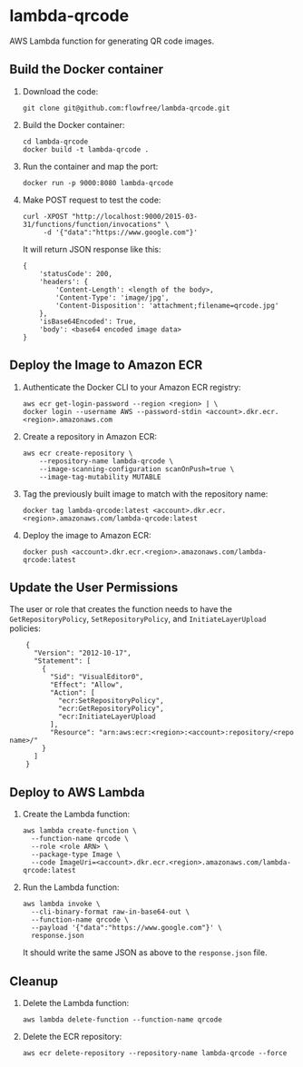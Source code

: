 lambda-qrcode
=============
AWS Lambda function for generating QR code images.

Build the Docker container
--------------------------

1.  Download the code:

        git clone git@github.com:flowfree/lambda-qrcode.git

2.  Build the Docker container:

        cd lambda-qrcode
        docker build -t lambda-qrcode .

3.  Run the container and map the port:

        docker run -p 9000:8080 lambda-qrcode

4.  Make POST request to test the code:

        curl -XPOST "http://localhost:9000/2015-03-31/functions/function/invocations" \
             -d '{"data":"https://www.google.com"}'

    It will return JSON response like this:

        {
            'statusCode': 200,
            'headers': {
                'Content-Length': <length of the body>,
                'Content-Type': 'image/jpg',
                'Content-Disposition': 'attachment;filename=qrcode.jpg'
            },
            'isBase64Encoded': True,
            'body': <base64 encoded image data>
        }

Deploy the Image to Amazon ECR
------------------------------

1.  Authenticate the Docker CLI to your Amazon ECR registry:

        aws ecr get-login-password --region <region> | \
        docker login --username AWS --password-stdin <account>.dkr.ecr.<region>.amazonaws.com

2.  Create a repository in Amazon ECR:

        aws ecr create-repository \
            --repository-name lambda-qrcode \
            --image-scanning-configuration scanOnPush=true \
            --image-tag-mutability MUTABLE

3.  Tag the previously built image to match with the repository name:

        docker tag lambda-qrcode:latest <account>.dkr.ecr.<region>.amazonaws.com/lambda-qrcode:latest

4.  Deploy the image to Amazon ECR:

        docker push <account>.dkr.ecr.<region>.amazonaws.com/lambda-qrcode:latest


Update the User Permissions
---------------------------
The user or role that creates the function needs to have the `GetRepositoryPolicy`, `SetRepositoryPolicy`, and `InitiateLayerUpload` policies:

        {
          "Version": "2012-10-17",
          "Statement": [
            {
              "Sid": "VisualEditor0",
              "Effect": "Allow",
              "Action": [
                "ecr:SetRepositoryPolicy",
                "ecr:GetRepositoryPolicy",
                "ecr:InitiateLayerUpload
              ],
              "Resource": "arn:aws:ecr:<region>:<account>:repository/<repo name>/"
            }
          ]
        }     


Deploy to AWS Lambda
--------------------

1.  Create the Lambda function:

        aws lambda create-function \
          --function-name qrcode \
          --role <role ARN> \
          --package-type Image \
          --code ImageUri=<account>.dkr.ecr.<region>.amazonaws.com/lambda-qrcode:latest 

2.  Run the Lambda function:

        aws lambda invoke \
          --cli-binary-format raw-in-base64-out \
          --function-name qrcode \
          --payload '{"data":"https://www.google.com"}' \
          response.json

    It should write the same JSON as above to the `response.json` file.

Cleanup
-------

1.  Delete the Lambda function:

        aws lambda delete-function --function-name qrcode

2.  Delete the ECR repository:

        aws ecr delete-repository --repository-name lambda-qrcode --force

